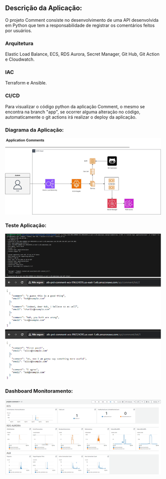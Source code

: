
## Descrição da Aplicação:
O projeto Comment consiste no desenvolvimento de uma API desenvolvida em Python que tem a responsabilidade de registrar os comentários feitos por usuários. 

### Arquitetura
Elastic Load Balance, ECS, RDS Aurora, Secret Manager, Git Hub, Git Action e Cloudwatch.

### IAC
Terraform e Ansible.

### CI/CD
Para visualizar o código python da aplicação Comment, o mesmo se encontra na branch "app", se ocorrer alguma alteração no código, automaticamente o git actions irá realizar o deploy da aplicação.

### Diagrama da Aplicação:
  <img src="/img/comments.jpg">

### Teste Aplicação:
  <img src="/img/Screenshot_4.png">
  <img src="/img/Screenshot_3.png">
  <img src="/img/Screenshot_2.png">

### Dashboard Monitoramento:
  <img src="/img/Screenshot_5.png">

